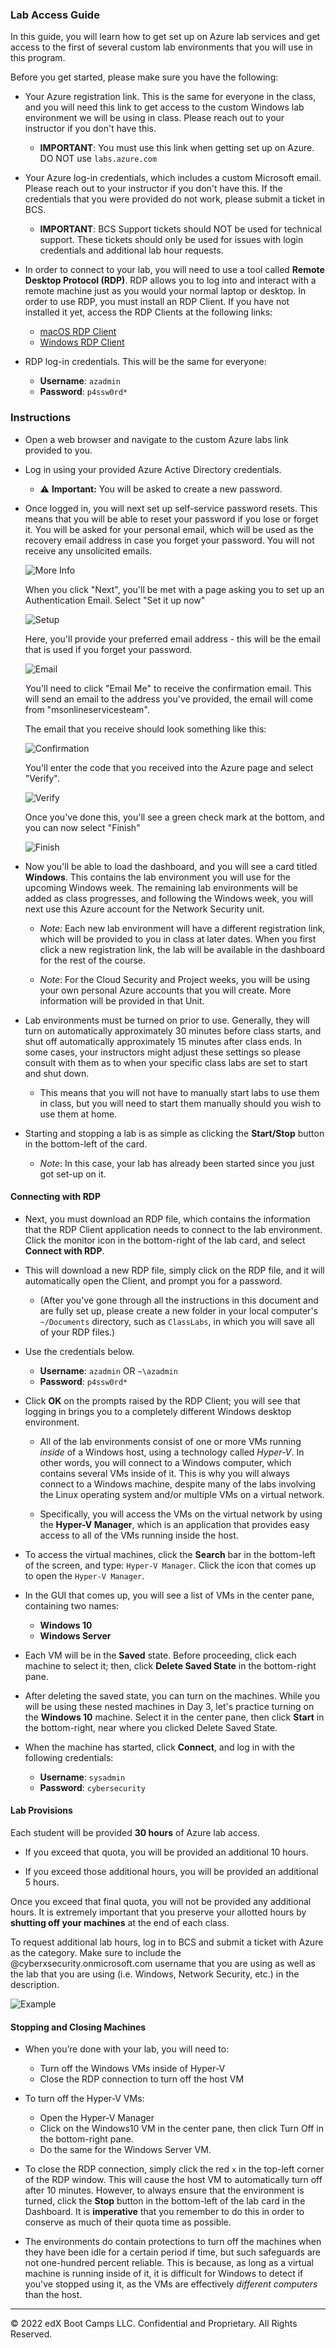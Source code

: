 ### Lab Access Guide

In this guide, you will learn how to get set up on Azure lab services and get access to the first of several custom lab environments that you will use in this program.


Before you get started, please make sure you have the following:

* Your Azure registration link. This is the same for everyone in the class, and you will need this link to get access to the custom Windows lab environment we will be using in class. Please reach out to your instructor if you don't have this.
	* **IMPORTANT**: You must use this link when getting set up on Azure. DO NOT use `labs.azure.com`
* Your Azure log-in credentials, which includes a custom Microsoft email. Please reach out to your instructor if you don't have this. If the credentials that you were provided do not work, please submit a ticket in BCS.
	* **IMPORTANT**: BCS Support tickets should NOT be used for technical support. These tickets should only be used for issues with login credentials and additional lab hour requests.

* In order to connect to your lab, you will need to use a tool called **Remote Desktop Protocol (RDP)**. RDP allows you to log into and interact with a remote machine just as you would your normal laptop or desktop. In order to use RDP, you must install an RDP Client. If you have not installed it yet, access the RDP Clients at the following links:
	* [macOS RDP Client](https://apps.apple.com/us/app/microsoft-remote-desktop-10/id1295203466?mt=12)
	* [Windows RDP Client](https://www.microsoft.com/en-us/p/microsoft-remote-desktop/9wzdncrfj3ps?activetab=pivot:overviewtab)


* RDP log-in credentials. This will be the same for everyone:
	* **Username**: `azadmin`
	* **Password**: `p4ssw0rd*`


### Instructions

* Open a web browser and navigate to the custom Azure labs link provided to you.

* Log in using your provided Azure Active Directory credentials.

	* :warning: **Important:** You will be asked to create a new password.

* Once logged in, you will next set up self-service password resets. This means that you will be able to reset your password if you lose or forget it. You will be asked for your personal email, which will be used as the recovery email address in case you forget your password.  You will not receive any unsolicited emails. 

	![More Info](./Resources/Images/More-Info.png)

	When you click "Next", you'll be met with a page asking you to set up an Authentication Email. Select "Set it up now"

	![Setup](./Resources/Images/setup.png)

	Here, you'll provide your preferred email address - this will be the email that is used if you forget your password.

	![Email](./Resources/Images/email.png)

	You'll need to click "Email Me" to receive the confirmation email. This will send an email to the address you've provided, the email will come from "msonlineservicesteam".

	The email that you receive should look something like this:

	![Confirmation](./Resources/Images/confirmation.png)

	You'll enter the code that you received into the Azure page and select "Verify".
	
	![Verify](./Resources/Images/Verify.png)
	
	Once you've done this, you'll see a green check mark at the bottom, and you can now select "Finish"

	![Finish](./Resources/Images/finish.png)


* Now you'll be able to load the dashboard, and you will see a card titled **Windows**. This contains the lab environment you will use for the upcoming Windows week. The remaining lab environments will be added as class progresses, and following the Windows week, you will next use this Azure account for the Network Security unit.

	* *Note*: Each new lab environment will have a different registration link, which will be provided to you in class at later dates. When you first click a new registration link, the lab will be available in the dashboard for the rest of the course.

	* *Note*: For the Cloud Security and Project weeks, you will be using your own personal Azure accounts that you will create. More information will be provided in that Unit.

* Lab environments must be turned on prior to use. Generally, they will turn on automatically approximately 30 minutes before class starts, and shut off automatically approximately 15 minutes after class ends. In some cases, your instructors might adjust these settings so please consult with them as to when your specific class labs are set to start and shut down.

	* This means that you will not have to manually start labs to use them in class, but you will need to start them manually should you wish to use them at home.

* Starting and stopping a lab is as simple as clicking the **Start/Stop** button in the bottom-left of the card.
	* *Note*: In this case, your lab has already been started since you just got set-up on it.

#### Connecting with RDP

* Next, you must download an RDP file, which contains the information that the RDP Client application needs to connect to the lab environment. Click the monitor icon in the bottom-right of the lab card, and select **Connect with RDP**.

* This will download a new RDP file, simply click on the RDP file, and it will automatically open the Client, and prompt you for a password.
	* (After you've gone through all the instructions in this document and are fully set up, please create a new folder in your local computer's `~/Documents` directory, such as `ClassLabs`, in which you will save all of your RDP files.)

* Use the credentials below.
	*  **Username**: `azadmin` OR `~\azadmin`
	*  **Password**: `p4ssw0rd*`

* Click **OK** on the prompts raised by the RDP Client; you will see that logging in brings you to a completely different Windows desktop environment.

	* All of the lab environments consist of one or more VMs running _inside_ of a Windows host, using a technology called _Hyper-V_. In other words, you will connect to a Windows computer, which contains several VMs inside of it. This is why you will always connect to a Windows machine, despite many of the labs involving the Linux operating system and/or multiple VMs on a virtual network.

	* Specifically, you will access the VMs on the virtual network by using the **Hyper-V Manager**, which is an application that provides easy access to all of the VMs running inside the host.

* To access the virtual machines, click the **Search** bar in the bottom-left of the screen, and type: `Hyper-V Manager`. Click the icon that comes up to open the `Hyper-V Manager`.

* In the GUI that comes up, you will see a list of VMs in the center pane, containing two names:
	- **Windows 10**
	- **Windows Server**

* Each VM will be in the **Saved** state. Before proceeding, click each machine to select it; then, click **Delete Saved State** in the bottom-right pane.

* After deleting the saved state, you can turn on the machines. While you will be using these nested machines in Day 3, let's practice turning on the **Windows 10** machine. Select it in the center pane, then click **Start** in the bottom-right, near where you clicked Delete Saved State.

* When the machine has started, click **Connect**, and log in with the following credentials:
	- **Username**: `sysadmin`
	- **Password**: `cybersecurity`


#### Lab Provisions 
Each student will be provided **30 hours** of Azure lab access. 

- If you exceed that quota, you will be provided an additional 10 hours. 

- If you exceed those additional hours, you will be provided an additional 5 hours. 

Once you exceed that final quota, you will not be provided any additional hours. It is extremely important that you preserve your allotted hours by **shutting off your machines** at the end of each class.

To request additional lab hours, log in to BCS and submit a ticket with Azure as the category. Make sure to include the @cyberxsecurity.onmicrosoft.com username that you are using as well as the lab that you are using (i.e. Windows, Network Security, etc.) in the description.

![Example](./Resources/Images/example.png)


#### Stopping and Closing Machines

* When you’re done with your lab, you will need to:
	- Turn off the Windows VMs inside of Hyper-V
	- Close the RDP connection to turn off the host VM

* To turn off the Hyper-V VMs:
	- Open the Hyper-V Manager
	- Click on the Windows10 VM in the center pane, then click Turn Off in the bottom-right pane.
	- Do the same for the Windows Server VM.

* To close the RDP connection, simply click the red `x` in the top-left corner of the RDP window. This will cause the host VM to automatically turn off after 10 minutes. However, to always ensure that the environment is turned, click the **Stop** button in the bottom-left of the lab card in the Dashboard. It is **imperative** that you remember to do this in order to conserve as much of their quota time as possible.

* The environments do contain protections to turn off the machines when they have been idle for a certain period if time, but such safeguards are not one-hundred percent reliable. This is because, as long as a virtual machine is running inside of it, it is difficult for Windows to detect if you've stopped using it, as the VMs are effectively _different computers_ than the host.

---

© 2022 edX Boot Camps LLC. Confidential and Proprietary. All Rights Reserved.    
